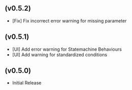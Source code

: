 (v0.5.2)
--------
- [Fix] Fix incorrect error warning for missing parameter

(v0.5.1)
--------
- [UI] Add error warning for Statemachine Behaviours
- [UI] Add warning for standardized conditions

(v0.5.0)
--------
- Initial Release